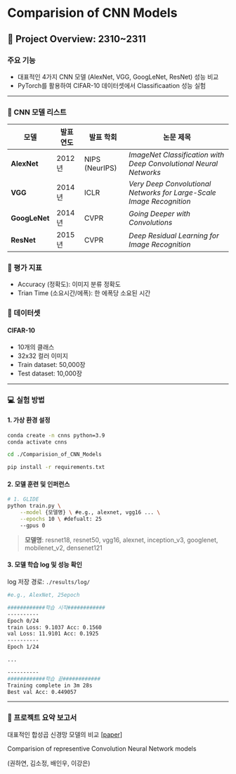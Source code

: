 # Comparision of CNN Models

## &#x1F4E2; Project Overview: 2310~2311

### 주요 기능
- 대표적인 4가지 CNN 모델 (AlexNet, VGG, GoogLeNet, ResNet) 성능 비교
- PyTorch를 활용하여 CIFAR-10 데이터셋에서 Classificaation 성능 실험

----

### &#x1F31F; CNN 모델 리스트
| 모델       | 발표 연도 | 발표 학회         | 논문 제목                                             |
|------------|-----------|------------------|-------------------------------------------------------|
| **AlexNet**   | 2012년    | NIPS (NeurIPS)   | *ImageNet Classification with Deep Convolutional Neural Networks* |
| **VGG**       | 2014년    | ICLR             | *Very Deep Convolutional Networks for Large-Scale Image Recognition* |
| **GoogLeNet** | 2014년    | CVPR             | *Going Deeper with Convolutions*                      |
| **ResNet**    | 2015년    | CVPR             | *Deep Residual Learning for Image Recognition*        |


### 🧪 평가 지표
- Accuracy (정확도): 이미지 분류 정확도
- Trian Time (소요시간/에폭): 한 에폭당 소요된 시간

### 📝 데이터셋
#### CIFAR-10
- 10개의 클래스
- 32x32 컬러 이미지
- Train dataset: 50,000장
- Test dataset: 10,000장

----

### 💻 실험 방법

#### 1. 가상 환경 설정

```bash
conda create -n cnns python=3.9
conda activate cnns

cd ./Comparision_of_CNN_Models

pip install -r requirements.txt
```

#### 2. 모델 훈련 및 인퍼런스
```bash
# 1. GLIDE
python train.py \
    --model {모델명} \ #e.g., alexnet, vgg16 ... \
    --epochs 10 \ #defualt: 25
    --gpus 0
```
> **모델명**: resnet18, resnet50, vgg16, alexnet, inception_v3, googlenet, mobilenet_v2, densenet121

#### 3. 모델 학습 log 및 성능 확인
log 저장 경로: ```./results/log/```

```bash
#e.g., AlexNet, 25epoch

############학습 시작############
----------
Epoch 0/24
train Loss: 9.1037 Acc: 0.1560
val Loss: 11.9101 Acc: 0.1925
----------
Epoch 1/24

...

----------
############학습 끝############
Training complete in 3m 28s
Best val Acc: 0.449057
```

---

### 📄 프로젝트 요약 보고서

대표적인 합성곱 신경망 모델의 비교
[[paper]](./CNN_report.pdf) 

Comparision of representive Convolution Neural Network models

(권하연, 김소정, 배인우, 이강은)
